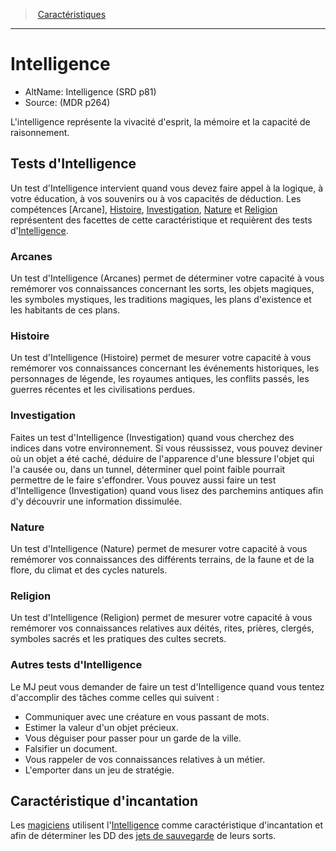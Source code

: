 
<!--Items-->

> <!--ParentNameLink-->[Caractéristiques](abilities_hd.md)<!--/ParentNameLink-->

---

# <!--Name-->Intelligence<!--/Name-->

- AltName: <!--AltName-->Intelligence (SRD p81)<!--/AltName-->
- Source: <!--Source-->(MDR p264)<!--/Source-->

L'intelligence représente la vivacité d'esprit, la mémoire et la capacité de raisonnement.

<!--GenericItem-->

## <!--Name-->Tests d'Intelligence<!--/Name-->

Un test d'Intelligence intervient quand vous devez faire appel à la logique, à votre éducation, à vos souvenirs ou à vos capacités de déduction. Les compétences [Arcane], [Histoire], [Investigation], [Nature] et [Religion] représentent des facettes de cette caractéristique et requièrent des tests d'[Intelligence].

<!--/GenericItem-->

<!--GenericItem-->

### <!--Name-->Arcanes<!--/Name-->

Un test d'Intelligence (Arcanes) permet de déterminer votre capacité à vous remémorer vos connaissances concernant les sorts, les objets magiques, les symboles mystiques, les traditions magiques, les plans d'existence et les habitants de ces plans.

<!--/GenericItem-->

<!--GenericItem-->

### <!--Name-->Histoire<!--/Name-->

Un test d'Intelligence (Histoire) permet de mesurer votre capacité à vous remémorer vos connaissances concernant les événements historiques, les personnages de légende, les royaumes antiques, les conflits passés, les guerres récentes et les civilisations perdues.

<!--/GenericItem-->

<!--GenericItem-->

### <!--Name-->Investigation<!--/Name-->

Faites un test d'Intelligence (Investigation) quand vous cherchez des indices dans votre environnement. Si vous réussissez, vous pouvez deviner où un objet a été caché, déduire de l'apparence d'une blessure l'objet qui l'a causée ou, dans un tunnel, déterminer quel point faible pourrait permettre de le faire s'effondrer. Vous pouvez aussi faire un test d'Intelligence (Investigation) quand vous lisez des parchemins antiques afin d'y découvrir une information dissimulée.

<!--/GenericItem-->

<!--GenericItem-->

### <!--Name-->Nature<!--/Name-->

Un test d'Intelligence (Nature) permet de mesurer votre capacité à vous remémorer vos connaissances des différents terrains, de la faune et de la flore, du climat et des cycles naturels.

<!--/GenericItem-->

<!--GenericItem-->

### <!--Name-->Religion<!--/Name-->

Un test d'Intelligence (Religion) permet de mesurer votre capacité à vous remémorer vos connaissances relatives aux déités, rites, prières, clergés, symboles sacrés et les pratiques des cultes secrets.

<!--/GenericItem-->

<!--GenericItem-->

### <!--Name-->Autres tests d'Intelligence<!--/Name-->

Le MJ peut vous demander de faire un test d'Intelligence quand vous tentez d'accomplir des tâches comme celles qui suivent :

* Communiquer avec une créature en vous passant de mots.
* Estimer la valeur d'un objet précieux.
* Vous déguiser pour passer pour un garde de la ville.
* Falsifier un document.
* Vous rappeler de vos connaissances relatives à un métier.
* L'emporter dans un jeu de stratégie.

<!--/GenericItem-->

<!--GenericItem-->

## <!--Name-->Caractéristique d'incantation<!--/Name-->

Les [magiciens] utilisent l'[Intelligence] comme caractéristique d'incantation et afin de déterminer les DD des [jets de sauvegarde] de leurs sorts.

<!--/GenericItem-->

<!--/Items-->


[Force]: abilities_strength_hd.md
[Dextérité]: abilities_dexterity_hd.md
[Constitution]: abilities_constitution_hd.md
[Intelligence]: abilities_intelligence_hd.md
[Sagesse]: abilities_wisdom_hd.md
[Charisme]: abilities_charisma_hd.md

[jets de sauvegarde]: abilities_hd.md#jets-de-sauvegarde

[Histoire]: abilities_intelligence_hd.md#histoire
[Investigation]: abilities_intelligence_hd.md#investigation
[Nature]: abilities_intelligence_hd.md#nature
[Religion]: abilities_intelligence_hd.md#religion


[magiciens]: wizard_hd.md



